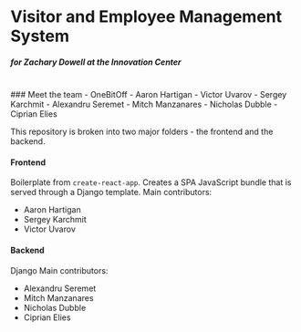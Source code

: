 # Visitor and Employee Management System
##### for Zachary Dowell at the Innovation Center
<br/>
### Meet the team - OneBitOff
- Aaron Hartigan
- Victor Uvarov
- Sergey Karchmit
- Alexandru Seremet
- Mitch Manzanares
- Nicholas Dubble
- Ciprian Elies

This repository is broken into two major folders - the frontend and the backend.

#### Frontend
Boilerplate from `create-react-app`.  Creates a SPA JavaScript bundle that is served through a Django template.
Main contributors:
 - Aaron Hartigan
 - Sergey Karchmit
 - Victor Uvarov
#### Backend
Django
Main contributors:
- Alexandru Seremet
- Mitch Manzanares
- Nicholas Dubble
- Ciprian Elies
